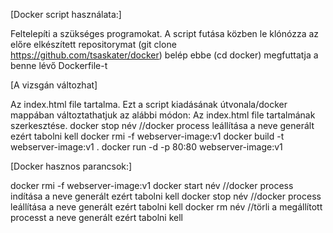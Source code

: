   [Docker script használata:]

  Feltelepíti a szükséges programokat.
  A script futása közben le klónózza az előre elkészített repositorymat
  (git clone https://github.com/tsaskater/docker)
  belép ebbe (cd docker)
  megfuttatja a benne lévő Dockerfile-t

[A vizsgán változhat]

Az index.html file tartalma.
Ezt a script kiadásának útvonala/docker mappában változtathatjuk az alábbi módon:
   Az index.html file tartalmának szerkesztése.
   docker stop név //docker process leállítása a neve generált ezért tabolni kell
   docker rmi -f webserver-image:v1
   docker build -t webserver-image:v1 .
   docker run -d -p 80:80 webserver-image:v1

[Docker hasznos parancsok:]

  docker rmi -f webserver-image:v1
  docker start név //docker process indítása a neve generált ezért tabolni kell
  docker stop név //docker process leállítása a neve generált ezért tabolni kell
  docker rm név //törli a megállított processt a neve generált ezért tabolni kell
